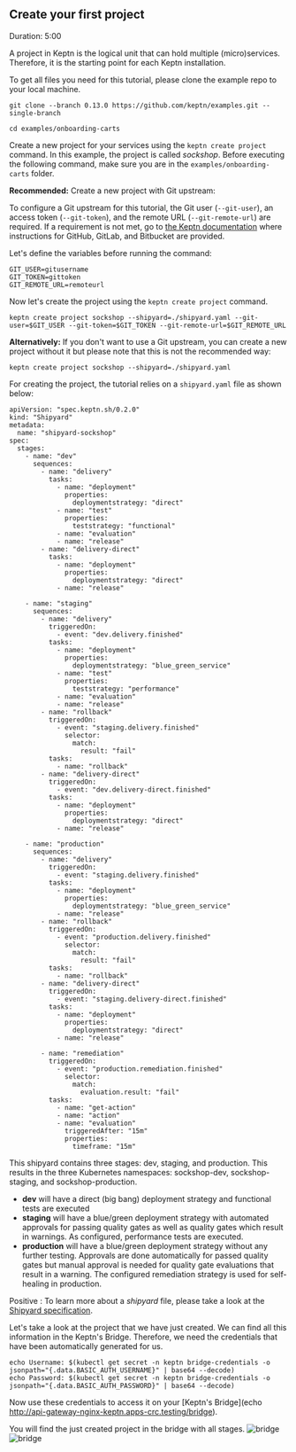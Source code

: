 
## Create your first project
Duration: 5:00

A project in Keptn is the logical unit that can hold multiple (micro)services. Therefore, it is the starting point for each Keptn installation.

To get all files you need for this tutorial, please clone the example repo to your local machine.

<!-- command -->

```
git clone --branch 0.13.0 https://github.com/keptn/examples.git --single-branch

cd examples/onboarding-carts
```


Create a new project for your services using the `keptn create project` command. In this example, the project is called *sockshop*. Before executing the following command, make sure you are in the `examples/onboarding-carts` folder.

**Recommended:** Create a new project with Git upstream:

To configure a Git upstream for this tutorial, the Git user (`--git-user`), an access token (`--git-token`), and the remote URL (`--git-remote-url`) are required. If a requirement is not met, go to [the Keptn documentation](https://keptn.sh/docs/0.13.x/manage/git_upstream/) where instructions for GitHub, GitLab, and Bitbucket are provided.

Let's define the variables before running the command:

<!-- bash keptn create project sockshop --shipyard=./shipyard.yaml -->

```
GIT_USER=gitusername
GIT_TOKEN=gittoken
GIT_REMOTE_URL=remoteurl
```

Now let's create the project using the `keptn create project` command.

```
keptn create project sockshop --shipyard=./shipyard.yaml --git-user=$GIT_USER --git-token=$GIT_TOKEN --git-remote-url=$GIT_REMOTE_URL
```


**Alternatively:** If you don't want to use a Git upstream, you can create a new project without it but please note that this is not the recommended way:

<!-- command -->
```
keptn create project sockshop --shipyard=./shipyard.yaml
```


For creating the project, the tutorial relies on a `shipyard.yaml` file as shown below:

```
apiVersion: "spec.keptn.sh/0.2.0"
kind: "Shipyard"
metadata:
  name: "shipyard-sockshop"
spec:
  stages:
    - name: "dev"
      sequences:
        - name: "delivery"
          tasks:
            - name: "deployment"
              properties:
                deploymentstrategy: "direct"
            - name: "test"
              properties:
                teststrategy: "functional"
            - name: "evaluation"
            - name: "release"
        - name: "delivery-direct"
          tasks:
            - name: "deployment"
              properties:
                deploymentstrategy: "direct"
            - name: "release"

    - name: "staging"
      sequences:
        - name: "delivery"
          triggeredOn:
            - event: "dev.delivery.finished"
          tasks:
            - name: "deployment"
              properties:
                deploymentstrategy: "blue_green_service"
            - name: "test"
              properties:
                teststrategy: "performance"
            - name: "evaluation"
            - name: "release"
        - name: "rollback"
          triggeredOn:
            - event: "staging.delivery.finished"
              selector:
                match:
                  result: "fail"
          tasks:
            - name: "rollback"
        - name: "delivery-direct"
          triggeredOn:
            - event: "dev.delivery-direct.finished"
          tasks:
            - name: "deployment"
              properties:
                deploymentstrategy: "direct"
            - name: "release"

    - name: "production"
      sequences:
        - name: "delivery"
          triggeredOn:
            - event: "staging.delivery.finished"
          tasks:
            - name: "deployment"
              properties:
                deploymentstrategy: "blue_green_service"
            - name: "release"
        - name: "rollback"
          triggeredOn:
            - event: "production.delivery.finished"
              selector:
                match:
                  result: "fail"
          tasks:
            - name: "rollback"
        - name: "delivery-direct"
          triggeredOn:
            - event: "staging.delivery-direct.finished"
          tasks:
            - name: "deployment"
              properties:
                deploymentstrategy: "direct"
            - name: "release"

        - name: "remediation"
          triggeredOn:
            - event: "production.remediation.finished"
              selector:
                match:
                  evaluation.result: "fail"
          tasks:
            - name: "get-action"
            - name: "action"
            - name: "evaluation"
              triggeredAfter: "15m"
              properties:
                timeframe: "15m"

```

This shipyard contains three stages: dev, staging, and production. This results in the three Kubernetes namespaces: sockshop-dev, sockshop-staging, and sockshop-production.

* **dev** will have a direct (big bang) deployment strategy and functional tests are executed
* **staging** will have a blue/green deployment strategy with automated approvals for passing quality gates as well as quality gates which result in warnings. As configured, performance tests are executed.
* **production** will have a blue/green deployment strategy without any further testing. Approvals are done automatically for passed quality gates but manual approval is needed for quality gate evaluations that result in a warning. The configured remediation strategy is used for self-healing in production.


Positive
: To learn more about a *shipyard* file, please take a look at the [Shipyard specification](https://github.com/keptn/spec/blob/master/shipyard.md).

Let's take a look at the project that we have just created. We can find all this information in the Keptn's Bridge.
Therefore, we need the credentials that have been automatically generated for us.

<!-- command -->
```
echo Username: $(kubectl get secret -n keptn bridge-credentials -o jsonpath="{.data.BASIC_AUTH_USERNAME}" | base64 --decode)
echo Password: $(kubectl get secret -n keptn bridge-credentials -o jsonpath="{.data.BASIC_AUTH_PASSWORD}" | base64 --decode)
```

Now use these credentials to access it on your [Keptn's Bridge](echo http://api-gateway-nginx-keptn.apps-crc.testing/bridge).


You will find the just created project in the bridge with all stages.
![bridge](./assets/bridge-new.png)
![bridge](./assets/bridge-empty-env.png)
